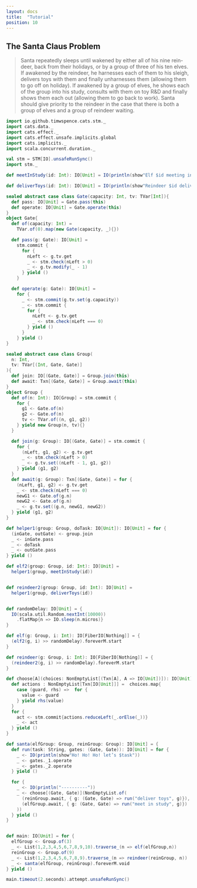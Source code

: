 ```yaml
---
layout: docs
title:  "Tutorial"
position: 10
---
```


<nav role="navigation" id="toc"></nav>

## The Santa Claus Problem

> Santa repeatedly sleeps until wakened by either all of his nine rein-deer, back from their holidays, or by a group of three of his ten elves. If awakened by the reindeer, he harnesses each of them to his sleigh, delivers toys with them and finally unharnesses them (allowing them to go off on holiday). If awakened by a group of elves, he shows each of the group into his study, consults with them on toy R&D and finally shows them each out (allowing them to go back to work). Santa should give priority to the reindeer in the case that there is both a group of elves and a group of reindeer waiting.

```scala mdoc
import io.github.timwspence.cats.stm._
import cats.data._
import cats.effect._
import cats.effect.unsafe.implicits.global
import cats.implicits._
import scala.concurrent.duration._

val stm = STM[IO].unsafeRunSync()
import stm._

def meetInStudy(id: Int): IO[Unit] = IO(println(show"Elf $id meeting in the study"))

def deliverToys(id: Int): IO[Unit] = IO(println(show"Reindeer $id delivering toys"))

sealed abstract case class Gate(capacity: Int, tv: TVar[Int]){
  def pass: IO[Unit] = Gate.pass(this)
  def operate: IO[Unit] = Gate.operate(this)
}
object Gate{
  def of(capacity: Int) =
    TVar.of(0).map(new Gate(capacity, _){})

  def pass(g: Gate): IO[Unit] =
    stm.commit {
      for {
        nLeft <- g.tv.get
        _ <- stm.check(nLeft > 0)
        _ <- g.tv.modify(_ - 1)
      } yield ()
    }

  def operate(g: Gate): IO[Unit] =
    for {
      _ <- stm.commit(g.tv.set(g.capacity))
      _ <- stm.commit {
        for {
          nLeft <- g.tv.get
          _ <- stm.check(nLeft === 0)
        } yield ()
      }
    } yield ()
}

sealed abstract case class Group(
  n: Int,
  tv: TVar[(Int, Gate, Gate)]
){
  def join: IO[(Gate, Gate)] = Group.join(this)
  def await: Txn[(Gate, Gate)] = Group.await(this)
}
object Group {
  def of(n: Int): IO[Group] = stm.commit {
    for {
      g1 <- Gate.of(n)
      g2 <- Gate.of(n)
      tv <- TVar.of((n, g1, g2))
    } yield new Group(n, tv){}
  }

  def join(g: Group): IO[(Gate, Gate)] = stm.commit {
    for {
      (nLeft, g1, g2) <- g.tv.get
      _ <- stm.check(nLeft > 0)
      _ <- g.tv.set((nLeft - 1, g1, g2))
    } yield (g1, g2)
  }
  def await(g: Group): Txn[(Gate, Gate)] = for {
    (nLeft, g1, g2) <- g.tv.get
    _ <- stm.check(nLeft === 0)
    newG1 <- Gate.of(g.n)
    newG2 <- Gate.of(g.n)
    _ <- g.tv.set((g.n, newG1, newG2))
  } yield (g1, g2)
}

def helper1(group: Group, doTask: IO[Unit]): IO[Unit] = for {
  (inGate, outGate) <- group.join
  _ <- inGate.pass
  _ <- doTask
  _ <- outGate.pass
} yield ()

def elf2(group: Group, id: Int): IO[Unit] =
  helper1(group, meetInStudy(id))


def reindeer2(group: Group, id: Int): IO[Unit] =
  helper1(group, deliverToys(id))


def randomDelay: IO[Unit] = {
  IO(scala.util.Random.nextInt(10000))
    .flatMap{n => IO.sleep(n.micros)}
}

def elf(g: Group, i: Int): IO[FiberIO[Nothing]] = {
  (elf2(g, i) >> randomDelay).foreverM.start
}

def reindeer(g: Group, i: Int): IO[FiberIO[Nothing]] = {
  (reindeer2(g, i) >> randomDelay).foreverM.start
}

def choose[A](choices: NonEmptyList[(Txn[A], A => IO[Unit])]): IO[Unit] = {
  def actions : NonEmptyList[Txn[IO[Unit]]] =  choices.map{
    case (guard, rhs) =>  for {
      value <- guard
    } yield rhs(value)
  }
  for {
    act <- stm.commit{actions.reduceLeft(_.orElse(_))}
    _ <- act
  } yield ()
}

def santa(elfGroup: Group, reinGroup: Group): IO[Unit] = {
  def run(task: String, gates: (Gate, Gate)): IO[Unit] = for {
    _ <- IO(println(show"Ho! Ho! Ho! let’s $task"))
    _ <- gates._1.operate
    _ <- gates._2.operate
  } yield ()

  for {
    _ <- IO(println("----------"))
    _ <- choose[(Gate, Gate)](NonEmptyList.of(
      (reinGroup.await, { g: (Gate, Gate) => run("deliver toys", g)}),
      (elfGroup.await, { g: (Gate, Gate) => run("meet in study", g)})
    ))
  } yield ()
}


def main: IO[Unit] = for {
  elfGroup <- Group.of(3)
  _ <- List(1,2,3,4,5,6,7,8,9,10).traverse_(n => elf(elfGroup,n))
  reinGroup <- Group.of(9)
  _ <- List(1,2,3,4,5,6,7,8,9).traverse_(n => reindeer(reinGroup, n))
  _ <- santa(elfGroup, reinGroup).foreverM.void
} yield ()

main.timeout(2.seconds).attempt.unsafeRunSync()
```
